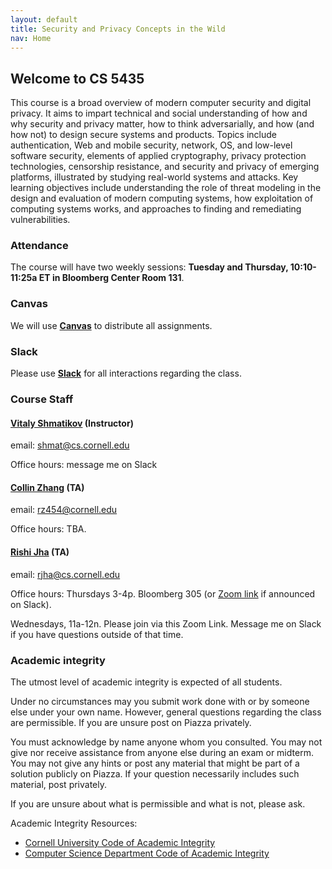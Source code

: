 ```yaml
---
layout: default
title: Security and Privacy Concepts in the Wild
nav: Home
---
```


## Welcome to CS 5435

This course is a broad overview of modern computer security and digital privacy.  It aims to impart technical and social understanding of how and why security and privacy matter, how to think adversarially, and how (and how not) to design secure systems and products. Topics include authentication, Web and mobile security, network, OS, and low-level software security, elements of applied cryptography, privacy protection technologies, censorship resistance, and security and privacy of emerging platforms, illustrated by studying real-world systems and attacks. Key learning objectives include understanding the role of threat modeling in the design and evaluation of modern computing systems, how exploitation of computing systems works, and approaches to finding and remediating vulnerabilities.

### Attendance

The course will have two weekly sessions: <b>Tuesday and Thursday, 10:10-11:25a ET in Bloomberg Center Room 131</b>.

### Canvas

We will use [**Canvas**]({{site.data.main.canvas}}) to distribute all assignments.

### Slack

Please use [**Slack**]({{site.data.main.slack}}) for all interactions regarding the class.

###  Course Staff

#### [**Vitaly Shmatikov**](http://www.cs.cornell.edu/~shmat/) (Instructor)  
email: shmat@cs.cornell.edu

Office hours: message me on Slack

#### [**Collin Zhang**](https://collinzrj.github.io/) (TA)
email: rz454@cornell.edu

Office hours: TBA.

#### [**Rishi Jha**](https://rishijha.com/) (TA)
email: rjha@cs.cornell.edu

Office hours: Thursdays 3-4p. Bloomberg 305 (or [Zoom link](https://cornell.zoom.us/j/92487878615?pwd=D0uENCY2Cv8ugVcROYkfobvixJf5B8.1) if announced on Slack).

Wednesdays, 11a-12n. Please join via this Zoom Link. Message me on Slack if you have questions outside of that time.



### Academic integrity

The utmost level of academic integrity is expected of all students.

Under no circumstances may you submit work done with or by someone else under your own name. However, general questions regarding the class are permissible. If you are unsure post on Piazza privately.

You must acknowledge by name anyone whom you consulted. You may not give nor receive assistance from anyone else during an exam or midterm. You may not give any hints or post any material that might be part of a solution publicly on Piazza. If your question necessarily includes such material, post privately.

If you are unsure about what is permissible and what is not, please ask.

Academic Integrity Resources:

* [Cornell University Code of Academic Integrity](http://cuinfo.cornell.edu/aic.cfm)
* [Computer Science Department Code of Academic Integrity](http://www.cs.cornell.edu/undergrad/CSMajor#ai)
